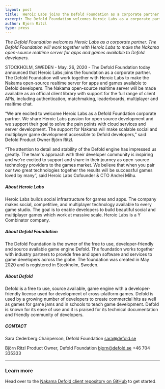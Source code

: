 ```yaml
---
layout: post
title:  Heroic Labs joins the Defold Foundation as a corporate partner
excerpt: The Defold Foundation welcomes Heroic Labs as a corporate partner. The Defold Foundation will work together with Heroic Labs to make the Nakama open-source realtime server for apps and games available to Defold developers.
author: Björn Ritzl
type: press
---
```


_The Defold Foundation welcomes Heroic Labs as a corporate partner. The Defold Foundation will work together with Heroic Labs to make the Nakama open-source realtime server for apps and games available to Defold developers._

STOCKHOLM, SWEDEN - May. 26, 2020 - The Defold Foundation today announced that Heroic Labs joins the foundation as a corporate partner. The Defold Foundation will work together with Heroic Labs to make the Nakama open-source realtime server for apps and games available to Defold developers. The Nakama open-source realtime server will be made available as an official client library with support for the full range of client APIs, including authentication, matchmaking, leaderboards, multiplayer and realtime chat.

“We are excited to welcome Heroic Labs as a Defold Foundation corporate partner. We share Heroic Labs passion for open source development and we support their goal to solve the pain points with cloud services and server development. The support for Nakama will make scalable social and multiplayer game development accessible to Defold developers,” said Defold Product Owner Björn Ritzl.

“The attention to detail and stability of the Defold engine has impressed us greatly. The team's approach with their developer community is inspiring and we're excited to support and share in their journey as open-source technology providers to the games market. We believe that when you pair our two great technologies together the results will be successful games loved by many”, said Heroic Labs Cofounder & CTO Andrei Mihu.

##### About Heroic Labs
Heroic Labs builds social infrastructure for games and apps. The company makes social, competitive, and multiplayer technology available to every game studio. The goal is to enable developers to build beautiful social and multiplayer games which work at massive scale. Heroic Labs is a Y Combinator company.

##### About Defold Foundation
The Defold Foundation is the owner of the free to use, developer-friendly and source available game engine Defold. The foundation works together with industry partners to provide free and open software and services to game developers across the globe. The foundation was created in May 2020 and is registered in Stockholm, Sweden.

##### About Defold
Defold is a free to use, source available, game engine with a developer-friendly license used for development of cross-platform games. Defold is used by a growing number of developers to create commercial hits as well as games for game jams and in schools to teach game development. Defold is known for its ease of use and it is praised for its technical documentation and friendly community of developers.

##### CONTACT
Sara Cederberg
Chairperson, Defold Foundation
[sara@defold.se](mailto:sara@defold.se)

Björn Ritzl
Product Owner, Defold Foundation
[bjorn@defold.se](mailto:bjorn@defold.se)
+46 704 335333

---

### Learn more
Head over to the [Nakama Defold client repository on GitHub](https://github.com/heroiclabs/nakama-defold) to get started.
